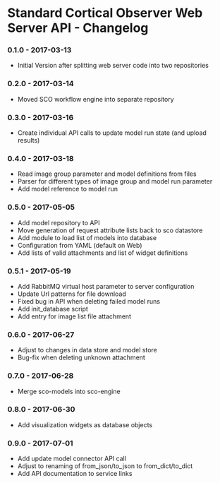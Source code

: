 # Standard Cortical Observer Web Server API - Changelog

### 0.1.0 - 2017-03-13

* Initial Version after splitting web server code into two repositories

### 0.2.0 - 2017-03-14

* Moved SCO workflow engine into separate repository

### 0.3.0 - 2017-03-16

* Create individual API calls to update model run state (and upload results)

### 0.4.0 - 2017-03-18

* Read image group parameter and model definitions from files
* Parser for different types of image group and model run parameter
* Add model reference to model run

### 0.5.0 - 2017-05-05

* Add model repository to API
* Move generation of request attribute lists back to sco datastore
* Add module to load list of models into database
* Configuration from YAML (default on Web)
* Add lists of valid attachments and list of widget definitions


### 0.5.1 - 2017-05-19

* Add RabbitMQ virtual host parameter to server configuration
* Update Url patterns for file download
* Fixed bug in API when deleting failed model runs
* Add init_database script
* Add entry for image list file attachment


### 0.6.0 - 2017-06-27

* Adjust to changes in data store and model store
* Bug-fix when deleting unknown attachment

### 0.7.0 - 2017-06-28

* Merge sco-models into sco-engine

### 0.8.0 - 2017-06-30

* Add visualization widgets as database objects

### 0.9.0 - 2017-07-01

* Add update model connector API call
* Adjust to renaming of from_json/to_json to from_dict/to_dict
* Add API documentation to service links
